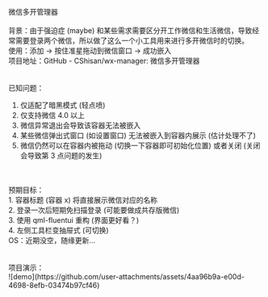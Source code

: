 微信多开管理器
<br>
<br>
背景：由于强迫症 (maybe) 和某些需求需要区分开工作微信和生活微信，导致经常需要登录两个微信，所以做了这么一个小工具用来进行多开微信时的切换。<br>
使用：添加 -> 按住准星拖动到微信窗口 -> 成功嵌入<br>
项目地址：GitHub - CShisan/wx-manager: 微信多开管理器<br>
<br>
<br>
已知问题：<br>
1. 仅适配了暗黑模式 (轻点喷)<br>
2. 仅支持微信 4.0 以上<br>
3. 微信异常退出会导致该容器无法被嵌入<br>
4. 某些微信弹出式窗口 (如设置窗口) 无法被嵌入到容器内展示 (估计处理不了)<br>
5. 微信仍然可以在容器内被拖动 (切换一下容器即可初始化位置) 或者关闭 (关闭会导致第 3 点问题的发生)<br>
<br>
<br>
预期目标：<br>
1. 容器标题 (容器 x) 将直接展示微信对应的名称<br>
2. 登录一次后短期免扫描登录 (可能要做成共存版微信)<br>
3. 使用 qml-fluentui 重构 (界面更好看？)<br>
4. 左侧工具栏变抽屉式 (可切换)<br>
OS：近期没空，随缘更新…<br>
<br>
<br>
项目演示：<br>
![demo](https://github.com/user-attachments/assets/4aa96b9a-e00d-4698-8efb-03474b97cf46)


